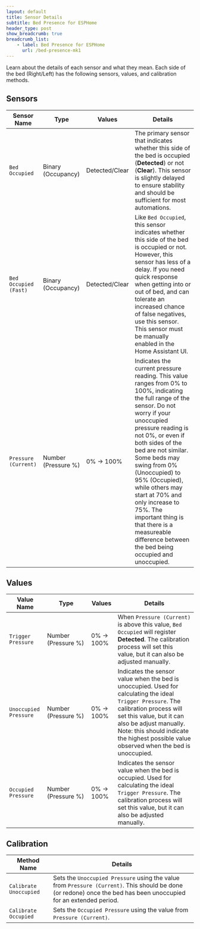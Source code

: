 ```yaml
---
layout: default
title: Sensor Details
subtitle: Bed Presence for ESPHome
header_type: post
show_breadcrumb: true
breadcrumb_list:
    - label: Bed Presence for ESPHome
      url: /bed-presence-mk1
---
```


Learn about the details of each sensor and what they mean. Each side of the bed (Right/Left) has the following sensors, values, and calibration methods.

## Sensors

| Sensor Name               | Type                | Values         |  Details                                    |
|---------------------------|---------------------|----------------|---------------------------------------------|
| `Bed Occupied`              | Binary (Occupancy)  | Detected/Clear | The primary sensor that indicates whether this side of the bed is occupied (**Detected**) or not (**Clear**). This sensor is slightly delayed to ensure stability and should be sufficient for most automations.|
| `Bed Occupied (Fast)`       | Binary (Occupancy)  | Detected/Clear | Like `Bed Occupied`, this sensor indicates whether this side of the bed is occupied or not. However, this sensor has less of a delay. If you need quick response when getting into or out of bed, and can tolerate an increased chance of false negatives, use this sensor. This sensor must be manually enabled in the Home Assistant UI.|
| `Pressure (Current)`        | Number (Pressure&nbsp;%) | 0% -> 100%     | Indicates the current pressure reading. This value ranges from 0% to 100%, indicating the full range of the sensor. Do not worry if your unoccupied pressure reading is not 0%, or even if both sides of the bed are not similar. Some beds may swing from 0% (Unoccupied) to 95% (Occupied), while others may start at 70% and only increase to 75%. The important thing is that there is a measureable difference between the bed being occupied and unoccupied.|

## Values

| Value Name                | Type                | Values         |  Details                                    |
|---------------------------|---------------------|----------------|---------------------------------------------|
| `Trigger Pressure`          | Number (Pressure&nbsp;%) | 0% -> 100%     | When `Pressure (Current)` is above this value, `Bed Occupied` will register **Detected**. The calibration process will set this value, but it can also be adjusted manually.|
| `Unoccupied Pressure`       | Number (Pressure&nbsp;%) | 0% -> 100%     | Indicates the sensor value when the bed is unoccupied. Used for calculating the ideal `Trigger Pressure`. The calibration process will set this value, but it can also be adjust manually. Note: this should indicate the highest possible value observed when the bed is unoccupied.|
| `Occupied Pressure`         | Number (Pressure&nbsp;%) | 0% -> 100%     | Indicates the sensor value when the bed is occupied. Used for calculating the ideal `Trigger Pressure`. The calibration process will set this value, but it can also be adjusted manually.|

## Calibration

| Method Name               | Details                                    |
|---------------------------|---------------------------------------------|
| `Calibrate Unoccupied`      | Sets the `Unoccupied Pressure` using the value from `Pressure (Current)`. This should be done (or redone) once the bed has been unoccupied for an extended period.|
| `Calibrate Occupied`        | Sets the `Occupied Pressure` using the value from `Pressure (Current)`.|
